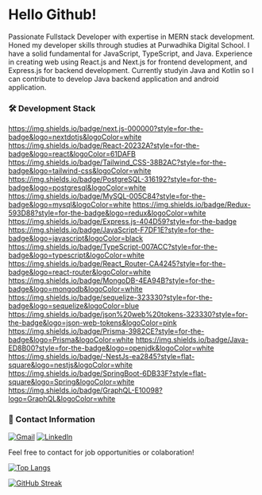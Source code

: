 # Hello Github!

Passionate Fullstack Developer with expertise in MERN stack development. Honed my developer skills through studies at Purwadhika Digital School. I have a solid fundamental for JavaScript, TypeScript, and Java. Experience in creating web using React.js and Next.js for frontend development, and Express.js for backend development. Currently studyin Java and Kotlin so I can contribute to develop Java backend application and android application.

### :hammer_and_wrench: Development Stack
https://img.shields.io/badge/next.js-000000?style=for-the-badge&logo=nextdotjs&logoColor=white https://img.shields.io/badge/React-20232A?style=for-the-badge&logo=react&logoColor=61DAFB https://img.shields.io/badge/Tailwind_CSS-38B2AC?style=for-the-badge&logo=tailwind-css&logoColor=white https://img.shields.io/badge/PostgreSQL-316192?style=for-the-badge&logo=postgresql&logoColor=white https://img.shields.io/badge/MySQL-005C84?style=for-the-badge&logo=mysql&logoColor=white https://img.shields.io/badge/Redux-593D88?style=for-the-badge&logo=redux&logoColor=white https://img.shields.io/badge/Express.js-404D59?style=for-the-badge https://img.shields.io/badge/JavaScript-F7DF1E?style=for-the-badge&logo=javascript&logoColor=black https://img.shields.io/badge/TypeScript-007ACC?style=for-the-badge&logo=typescript&logoColor=white https://img.shields.io/badge/React_Router-CA4245?style=for-the-badge&logo=react-router&logoColor=white https://img.shields.io/badge/MongoDB-4EA94B?style=for-the-badge&logo=mongodb&logoColor=white https://img.shields.io/badge/sequelize-323330?style=for-the-badge&logo=sequelize&logoColor=blue https://img.shields.io/badge/json%20web%20tokens-323330?style=for-the-badge&logo=json-web-tokens&logoColor=pink https://img.shields.io/badge/Prisma-3982CE?style=for-the-badge&logo=Prisma&logoColor=white https://img.shields.io/badge/Java-ED8B00?style=for-the-badge&logo=openjdk&logoColor=white https://img.shields.io/badge/-NestJs-ea2845?style=flat-square&logo=nestjs&logoColor=white https://img.shields.io/badge/SpringBoot-6DB33F?style=flat-square&logo=Spring&logoColor=white https://img.shields.io/badge/GraphQL-E10098?logo=GraphQL&logoColor=white

### 👤 Contact Information
[![Gmail](https://img.shields.io/badge/Gmail-D14836?style=for-the-badge&logo=gmail&logoColor=white)](rizaldyimanputra@gmail.com) [![LinkedIn](https://img.shields.io/badge/LinkedIn-0077B5?style=for-the-badge&logo=linkedin&logoColor=white)](https://www.linkedin.com/in/rizaldy-iman-putra-a17b0317a/)

Feel free to contact for job opportunities or colaboration!

[![Top Langs](https://github-readme-stats.vercel.app/api/top-langs/?username=rizaldyip10&layout=compact&theme=vision-friendly-dark)](https://github.com/anuraghazra/github-readme-stats)

[![GitHub Streak](http://github-readme-streak-stats.herokuapp.com?user=rizaldyip10&theme=dark)](https://git.io/streak-stats) 

